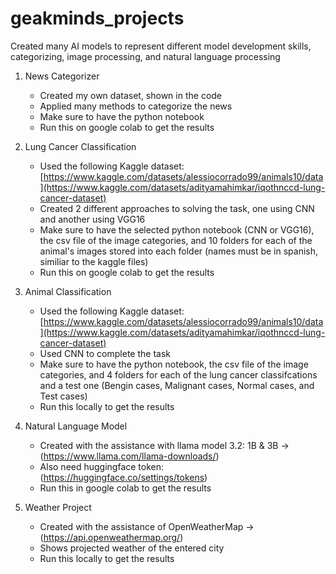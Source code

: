 # geakminds_projects

Created many AI models to represent different model development skills, categorizing, image processing, and natural language processing

1) News Categorizer
   - Created my own dataset, shown in the code
   - Applied many methods to categorize the news
   - Make sure to have the python notebook 
   - Run this on google colab to get the results

2) Lung Cancer Classification
   - Used the following Kaggle dataset: [https://www.kaggle.com/datasets/alessiocorrado99/animals10/data](https://www.kaggle.com/datasets/adityamahimkar/iqothnccd-lung-cancer-dataset)
   - Created 2 different approaches to solving the task, one using CNN and another using VGG16
   - Make sure to have the selected python notebook (CNN or VGG16), the csv file of the image categories, and 10 folders for each of the animal's images stored into each folder (names must be in spanish, similiar to the kaggle files)
   - Run this on google colab to get the results

3) Animal Classification
   - Used the following Kaggle dataset: [https://www.kaggle.com/datasets/alessiocorrado99/animals10/data](https://www.kaggle.com/datasets/adityamahimkar/iqothnccd-lung-cancer-dataset)
   - Used CNN to complete the task
   - Make sure to have the python notebook, the csv file of the image categories, and 4 folders for each of the lung cancer classifcations and a test one (Bengin cases, Malignant cases, Normal cases, and Test cases)
   - Run this locally to get the results

4) Natural Language Model
   - Created with the assistance with llama model 3.2: 1B & 3B -> (https://www.llama.com/llama-downloads/)
   - Also need huggingface token: (https://huggingface.co/settings/tokens)
   - Run this in google colab to get the results

5) Weather Project
   - Created with the assistance of OpenWeatherMap -> (https://api.openweathermap.org/)
   - Shows projected weather of the entered city
   - Run this locally to get the results
